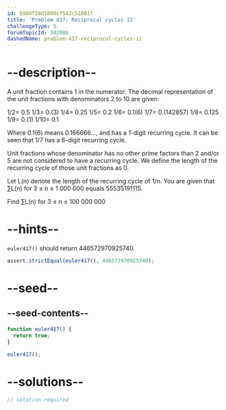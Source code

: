 ```yaml
---
id: 5900f50d1000cf542c51001f
title: 'Problem 417: Reciprocal cycles II'
challengeType: 5
forumTopicId: 302086
dashedName: problem-417-reciprocal-cycles-ii
---
```


# --description--

A unit fraction contains 1 in the numerator. The decimal representation of the unit fractions with denominators 2 to 10 are given:

1/2= 0.5 1/3= 0.(3) 1/4= 0.25 1/5= 0.2 1/6= 0.1(6) 1/7= 0.(142857) 1/8= 0.125 1/9= 0.(1) 1/10= 0.1

Where 0.1(6) means 0.166666..., and has a 1-digit recurring cycle. It can be seen that 1/7 has a 6-digit recurring cycle.

Unit fractions whose denominator has no other prime factors than 2 and/or 5 are not considered to have a recurring cycle. We define the length of the recurring cycle of those unit fractions as 0.

Let L(n) denote the length of the recurring cycle of 1/n. You are given that ∑L(n) for 3 ≤ n ≤ 1 000 000 equals 55535191115.

Find ∑L(n) for 3 ≤ n ≤ 100 000 000

# --hints--

`euler417()` should return 446572970925740.

```js
assert.strictEqual(euler417(), 446572970925740);
```

# --seed--

## --seed-contents--

```js
function euler417() {
  return true;
}

euler417();
```

# --solutions--

```js
// solution required
```
